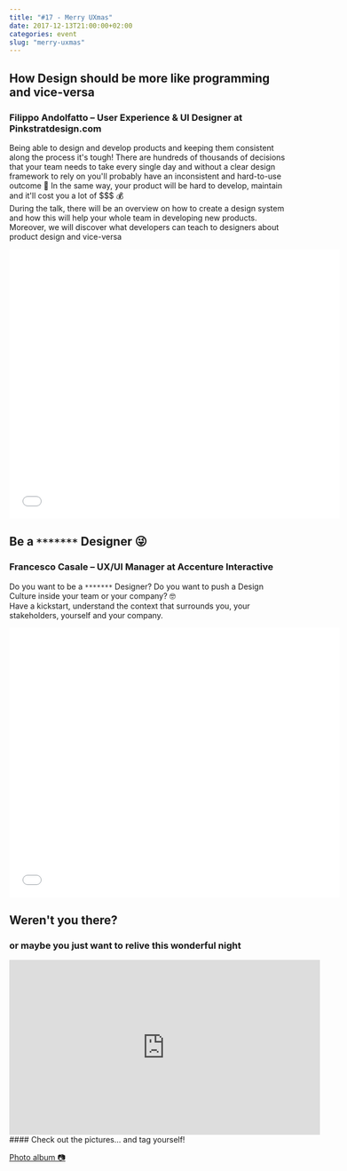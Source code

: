 ```yaml
---
title: "#17 - Merry UXmas"
date: 2017-12-13T21:00:00+02:00
categories: event
slug: "merry-uxmas"
---
```


## How Design should be more like programming and vice-versa

### Filippo Andolfatto​ – User Experience & UI Designer at Pinkstratdesign.com

Being able to design and develop products and keeping them consistent along the process it's tough! There are hundreds of thousands of decisions that your team needs to take every single day and without a clear design framework to rely on you'll probably have an inconsistent and hard-to-use outcome 🤖 In the same way, your product will be hard to develop, maintain and it'll cost you a lot of $$$ 💰<br/>
During the talk, there will be an overview on how to create a design system and how this will help your whole team in developing new products. Moreover, we will discover what developers can teach to designers about product design and vice-versa

<iframe src="//www.slideshare.net/slideshow/embed_code/key/sprZkp2uRO8krh" width="595" height="485" frameborder="0" marginwidth="0" marginheight="0" scrolling="no" allowfullscreen> </iframe>

## Be a `*******` Designer 😜

### Francesco Casale – UX/UI Manager at Accenture Interactive

Do you want to be a `*******` Designer? Do you want to push a Design Culture inside your team or your company? 🤓<br/>
Have a kickstart, understand the context that surrounds you, your stakeholders, yourself and your company.

<iframe src="//www.slideshare.net/slideshow/embed_code/key/vSUR5GkGOZEOdB" width="595" height="485" frameborder="0" marginwidth="0" marginheight="0" scrolling="no" allowfullscreen> </iframe>

## Weren't you there?

### or maybe you just want to relive this wonderful night

<iframe width="560" height="315" src="https://www.youtube.com/embed/zkF2V0O1-uE?start=573" frameborder="0" allow="accelerometer; autoplay; clipboard-write; encrypted-media; gyroscope; picture-in-picture" allowfullscreen></iframe>
<section class="fb-links center">
#### Check out the pictures... and tag yourself!
<p>
<a id="fb_photo_album" class="btn-facebook" target="_blank" href="//www.facebook.com/media/set/?set=a.809532899244667.1073741850.476076519256975&type=1&l=509ed4c4cd">Photo album &#128247;</a>
</p>
</section>
